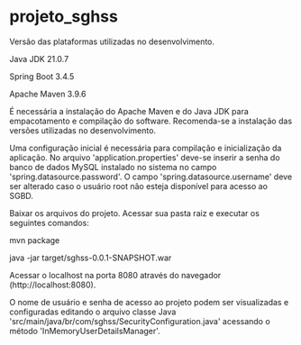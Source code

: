 # projeto_sghss

Versão das plataformas utilizadas no desenvolvimento.

Java JDK 21.0.7

Spring Boot 3.4.5

Apache Maven 3.9.6

É necessária a instalação do Apache Maven e do Java JDK para empacotamento e compilação do software.
Recomenda-se a instalação das versões utilizadas no desenvolvimento.

Uma configuração inicial é necessária para compilação e inicialização da aplicação.
No arquivo 'application.properties' deve-se inserir a senha do banco de dados MySQL instalado no sistema no campo 'spring.datasource.password'.
O campo 'spring.datasource.username' deve ser alterado caso o usuário root não esteja disponível para acesso ao SGBD.

Baixar os arquivos do projeto. Acessar sua pasta raiz e executar os seguintes comandos:

mvn package

java -jar target/sghss-0.0.1-SNAPSHOT.war

Acessar o localhost na porta 8080 através do navegador (http://localhost:8080).

O nome de usuário e senha de acesso ao projeto podem ser visualizadas e configuradas editando o arquivo classe Java 'src/main/java/br/com/sghss/SecurityConfiguration.java' acessando o método 'InMemoryUserDetailsManager'.
